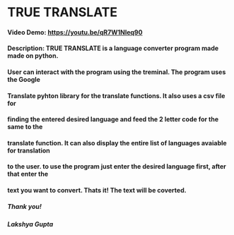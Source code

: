 # TRUE TRANSLATE
#### Video Demo:  https://youtu.be/qR7W1Nleq90
#### Description: TRUE TRANSLATE is a language converter program made made on python.
#### User can interact with the program using the treminal. The program uses the Google
#### Translate pyhton library for the translate functions. It also uses a csv file for
#### finding the entered desired language and feed the 2 letter code for the same to the
#### translate function. It can also display the entire list of languages avaiable for translation
#### to the user. to use the program just enter the desired language first, after that enter the
#### text you want to convert. Thats it! The text will be coverted.

##### Thank you!
##### Lakshya Gupta